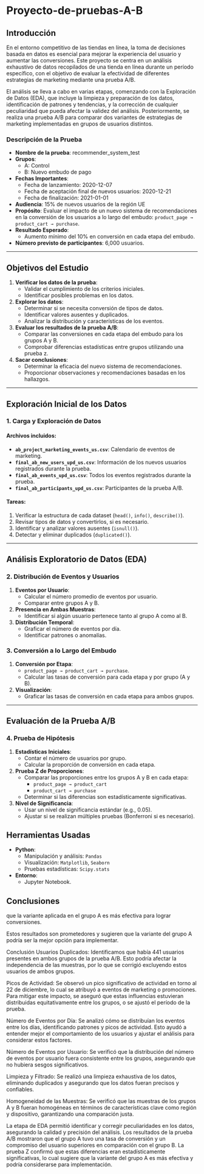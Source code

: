 # Proyecto-de-pruebas-A-B

## Introducción
En el entorno competitivo de las tiendas en línea, la toma de decisiones basada en datos es esencial para mejorar la experiencia del usuario y aumentar las conversiones. Este proyecto se centra en un análisis exhaustivo de datos recopilados de una tienda en línea durante un período específico, con el objetivo de evaluar la efectividad de diferentes estrategias de marketing mediante una prueba A/B.

El análisis se lleva a cabo en varias etapas, comenzando con la Exploración de Datos (EDA), que incluye la limpieza y preparación de los datos, identificación de patrones y tendencias, y la corrección de cualquier peculiaridad que pueda afectar la validez del análisis. Posteriormente, se realiza una prueba A/B para comparar dos variantes de estrategias de marketing implementadas en grupos de usuarios distintos.

### Descripción de la Prueba
- **Nombre de la prueba**: recommender_system_test
- **Grupos**:
  - A: Control
  - B: Nuevo embudo de pago
- **Fechas Importantes**:
  - Fecha de lanzamiento: 2020-12-07
  - Fecha de aceptación final de nuevos usuarios: 2020-12-21
  - Fecha de finalización: 2021-01-01
- **Audiencia**: 15% de nuevos usuarios de la región UE
- **Propósito**: Evaluar el impacto de un nuevo sistema de recomendaciones en la conversión de los usuarios a lo largo del embudo: 
  `product_page → product_cart → purchase`.
- **Resultado Esperado**:
  - Aumento mínimo del 10% en conversión en cada etapa del embudo.
- **Número previsto de participantes**: 6,000 usuarios.

---

## Objetivos del Estudio
1. **Verificar los datos de la prueba**:
   - Validar el cumplimiento de los criterios iniciales.
   - Identificar posibles problemas en los datos.
2. **Explorar los datos**:
   - Determinar si se necesita conversión de tipos de datos.
   - Identificar valores ausentes y duplicados.
   - Analizar la distribución y características de los eventos.
3. **Evaluar los resultados de la prueba A/B**:
   - Comparar las conversiones en cada etapa del embudo para los grupos A y B.
   - Comprobar diferencias estadísticas entre grupos utilizando una prueba z.
4. **Sacar conclusiones**:
   - Determinar la eficacia del nuevo sistema de recomendaciones.
   - Proporcionar observaciones y recomendaciones basadas en los hallazgos.

---

## Exploración Inicial de los Datos

### 1. Carga y Exploración de Datos
#### Archivos incluidos:
- **`ab_project_marketing_events_us.csv`**: Calendario de eventos de marketing.
- **`final_ab_new_users_upd_us.csv`**: Información de los nuevos usuarios registrados durante la prueba.
- **`final_ab_events_upd_us.csv`**: Todos los eventos registrados durante la prueba.
- **`final_ab_participants_upd_us.csv`**: Participantes de la prueba A/B.

#### Tareas:
1. Verificar la estructura de cada dataset (`head()`, `info()`, `describe()`).
2. Revisar tipos de datos y convertirlos, si es necesario.
3. Identificar y analizar valores ausentes (`isnull()`).
4. Detectar y eliminar duplicados (`duplicated()`).

---

## Análisis Exploratorio de Datos (EDA)

### 2. Distribución de Eventos y Usuarios
1. **Eventos por Usuario**:
   - Calcular el número promedio de eventos por usuario.
   - Comparar entre grupos A y B.
2. **Presencia en Ambas Muestras**:
   - Identificar si algún usuario pertenece tanto al grupo A como al B.
3. **Distribución Temporal**:
   - Graficar el número de eventos por día.
   - Identificar patrones o anomalías.

### 3. Conversión a lo Largo del Embudo
1. **Conversión por Etapa**:
   - `product_page → product_cart → purchase`.
   - Calcular las tasas de conversión para cada etapa y por grupo (A y B).
2. **Visualización**:
   - Graficar las tasas de conversión en cada etapa para ambos grupos.

---

## Evaluación de la Prueba A/B

### 4. Prueba de Hipótesis
1. **Estadísticas Iniciales**:
   - Contar el número de usuarios por grupo.
   - Calcular la proporción de conversión en cada etapa.
2. **Prueba Z de Proporciones**:
   - Comparar las proporciones entre los grupos A y B en cada etapa:
     - `product_page → product_cart`
     - `product_cart → purchase`
   - Determinar si las diferencias son estadísticamente significativas.
3. **Nivel de Significancia**:
   - Usar un nivel de significancia estándar (e.g., 0.05).
   - Ajustar si se realizan múltiples pruebas (Bonferroni si es necesario).

## Herramientas Usadas
- **Python**:
  - Manipulación y análisis: `Pandas`
  - Visualización: `Matplotlib`, `Seaborn`
  - Pruebas estadísticas: `Scipy.stats`
- **Entorno**:
  - Jupyter Notebook.

## Conclusiones
que la variante aplicada en el grupo A es más efectiva para lograr conversiones.

Estos resultados son prometedores y sugieren que la variante del grupo A podría ser la mejor opción para implementar.

Conclusión
Usuarios Duplicados: Identificamos que había 441 usuarios presentes en ambos grupos de la prueba A/B. Esto podría afectar la independencia de las muestras, por lo que se corrigió excluyendo estos usuarios de ambos grupos.

Picos de Actividad: Se observó un pico significativo de actividad en torno al 22 de diciembre, lo cual se atribuyó a eventos de marketing o promociones. Para mitigar este impacto, se aseguró que estas influencias estuvieran distribuidas equitativamente entre los grupos, o se ajustó el período de la prueba.

Número de Eventos por Día: Se analizó cómo se distribuían los eventos entre los días, identificando patrones y picos de actividad. Esto ayudó a entender mejor el comportamiento de los usuarios y ajustar el análisis para considerar estos factores.

Número de Eventos por Usuario: Se verificó que la distribución del número de eventos por usuario fuera consistente entre los grupos, asegurando que no hubiera sesgos significativos.

Limpieza y Filtrado: Se realizó una limpieza exhaustiva de los datos, eliminando duplicados y asegurando que los datos fueran precisos y confiables.

Homogeneidad de las Muestras: Se verificó que las muestras de los grupos A y B fueran homogéneas en términos de características clave como región y dispositivo, garantizando una comparación justa.

La etapa de EDA permitió identificar y corregir peculiaridades en los datos, asegurando la calidad y precisión del análisis. Los resultados de la prueba A/B mostraron que el grupo A tuvo una tasa de conversión y un compromiso del usuario superiores en comparación con el grupo B. La prueba Z confirmó que estas diferencias eran estadísticamente significativas, lo cual sugiere que la variante del grupo A es más efectiva y podría considerarse para implementación.
